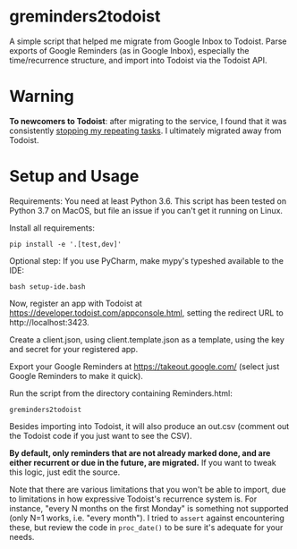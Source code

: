 # greminders2todoist

A simple script that helped me migrate from Google Inbox to Todoist.  Parse exports of Google Reminders (as in Google Inbox), especially the time/recurrence structure, and import into Todoist via the Todoist API.

# Warning

**To newcomers to Todoist**: after migrating to the service, I found that it was consistently [stopping my repeating tasks](https://www.reddit.com/r/todoist/comments/ayke2h/todoist_still_dropping_repeatingrecurring_tasks/). I ultimately migrated away from Todoist.

# Setup and Usage

Requirements: You need at least Python 3.6.  This script has been tested on Python 3.7 on MacOS, but file an issue if you can't get it running on Linux.

Install all requirements:

    pip install -e '.[test,dev]'

Optional step: If you use PyCharm, make mypy's typeshed available to the IDE:

    bash setup-ide.bash

Now, register an app with Todoist at https://developer.todoist.com/appconsole.html, setting the redirect
URL to http://localhost:3423.

Create a client.json, using client.template.json as a template, using the key and secret for your registered app.

Export your Google Reminders at https://takeout.google.com/ (select just Google Reminders to make it quick).

Run the script from the directory containing Reminders.html:

    greminders2todoist

Besides importing into Todoist, it will also produce an out.csv (comment out the Todoist code if you just want to see the CSV).

**By default, only reminders that are not already marked done, and are either recurrent or due in the future, are migrated.** If you want to tweak this logic, just edit the source.

Note that there are various limitations that you won't be able to import, due to limitations in how expressive Todoist's recurrence system is. For instance, "every N months on the first Monday" is something not supported (only N=1 works, i.e. "every month"). I tried to `assert` against encountering these, but review the code in `proc_date()` to be sure it's adequate for your needs.
